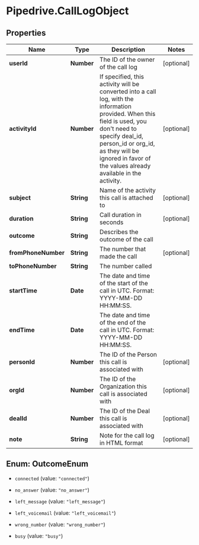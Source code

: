 # Pipedrive.CallLogObject

## Properties

Name | Type | Description | Notes
------------ | ------------- | ------------- | -------------
**userId** | **Number** | The ID of the owner of the call log | [optional] 
**activityId** | **Number** | If specified, this activity will be converted into a call log, with the information provided. When this field is used, you don&#39;t need to specify deal_id, person_id or org_id, as they will be ignored in favor of the values already available in the activity. | [optional] 
**subject** | **String** | Name of the activity this call is attached to | [optional] 
**duration** | **String** | Call duration in seconds | [optional] 
**outcome** | **String** | Describes the outcome of the call | 
**fromPhoneNumber** | **String** | The number that made the call | [optional] 
**toPhoneNumber** | **String** | The number called | 
**startTime** | **Date** | The date and time of the start of the call in UTC. Format: YYYY-MM-DD HH:MM:SS. | 
**endTime** | **Date** | The date and time of the end of the call in UTC. Format: YYYY-MM-DD HH:MM:SS. | 
**personId** | **Number** | The ID of the Person this call is associated with | [optional] 
**orgId** | **Number** | The ID of the Organization this call is associated with | [optional] 
**dealId** | **Number** | The ID of the Deal this call is associated with | [optional] 
**note** | **String** | Note for the call log in HTML format | [optional] 



## Enum: OutcomeEnum


* `connected` (value: `"connected"`)

* `no_answer` (value: `"no_answer"`)

* `left_message` (value: `"left_message"`)

* `left_voicemail` (value: `"left_voicemail"`)

* `wrong_number` (value: `"wrong_number"`)

* `busy` (value: `"busy"`)




